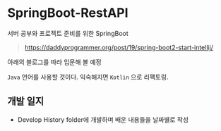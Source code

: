 # SpringBoot-RestAPI
서버 공부와 프로젝트 준비를 위한 SpringBoot

> https://daddyprogrammer.org/post/19/spring-boot2-start-intellij/

아래의 블로그를 따라 입문해 볼 예정

`Java` 언어를 사용할 것이다. 익숙해지면 `Kotlin` 으로 리팩토링.

## 개발 일지

* Develop History folder에 개발하며 배운 내용들을 날짜별로 작성